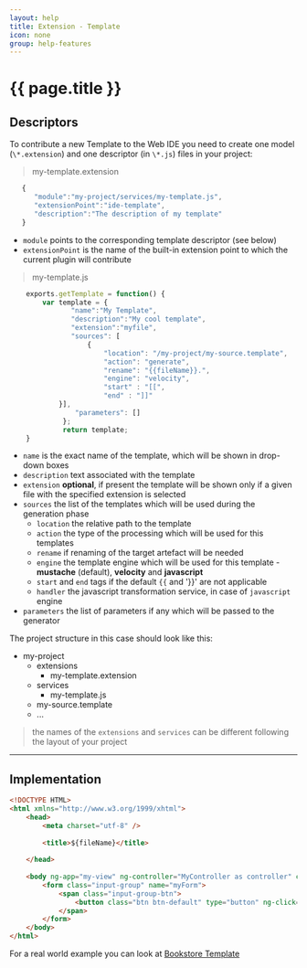 ```yaml
---
layout: help
title: Extension - Template
icon: none
group: help-features
---
```


{{ page.title }}
===

Descriptors
---

To contribute a new Template to the Web IDE you need to create one model (`\*.extension`) and one descriptor (in `\*.js`) files in your project:

> my-template.extension

```javascript
   {
      "module":"my-project/services/my-template.js",
      "extensionPoint":"ide-template",
      "description":"The description of my template"
   }
```

* `module` points to the corresponding template descriptor (see below)
* `extensionPoint` is the name of the built-in extension point to which the current plugin will contribute


> my-template.js

```javascript
    exports.getTemplate = function() {
	    var template = {
               "name":"My Template",
               "description":"My cool template",
               "extension":"myfile",
               "sources": [
                   {
                       "location": "/my-project/my-source.template", 
                       "action": "generate",
                       "rename": "{{fileName}}.",
                       "engine": "velocity",
                       "start" : "[[",
                       "end" : "]]"
		    }],
                "parameters": []
             };
             return template;
    }
```

* `name` is the exact name of the template, which will be shown in drop-down boxes
* `description` text associated with the template
* `extension` **optional**, if present the template will be shown only if a given file with the specified extension is selected
* `sources` the list of the templates which will be used during the generation phase
  * `location` the relative path to the template
  * `action` the type of the processing which will be used for this templates
  * `rename` if renaming of the target artefact will be needed
  * `engine` the template engine which will be used for this template -  **mustache** (default), **velocity** and **javascript**
  * `start` and `end` tags if the default `{{` and '}}' are not applicable
  * `handler` the javascript transformation service, in case of `javascript` engine
* `parameters` the list of parameters if any which will be passed to the generator



The project structure in this case should look like this:

- my-project
    - extensions
        - my-template.extension
    - services
        - my-template.js
    - my-source.template
    - ...


> the names of the `extensions` and `services` can be different following the layout of your project
   
---

Implementation
---

```html
<!DOCTYPE HTML>
<html xmlns="http://www.w3.org/1999/xhtml">
	<head>
		<meta charset="utf-8" />
		
		<title>${fileName}</title>
		
	</head>
	
	<body ng-app="my-view" ng-controller="MyController as controller" class="view">
	    <form class="input-group" name="myForm">
		  	<span class="input-group-btn">
				<button class="btn btn-default" type="button" ng-click="myClick()"><i class="fa fa-bolt"></i></button>
			</span>
	    </form>
	</body>
</html>
```
For а real world example you can look at [Bookstore Template](https://github.com/dirigiblelabs/template-bookstore)

